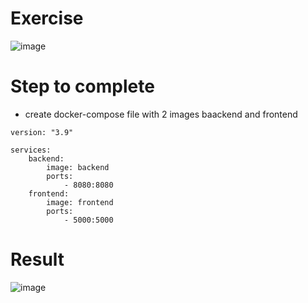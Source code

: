 # Exercise
![image](https://user-images.githubusercontent.com/94816681/156979915-207f3825-ce46-496d-87db-dc69fe046b59.png)

# Step to complete
- create docker-compose file with 2 images baackend and frontend
```
version: "3.9"

services:
    backend: 
        image: backend
        ports: 
            - 8080:8080
    frontend:
        image: frontend
        ports:
            - 5000:5000
```

# Result
![image](https://user-images.githubusercontent.com/94816681/156979880-6f5d2817-6e0e-4826-8255-8b9a82068984.png)
